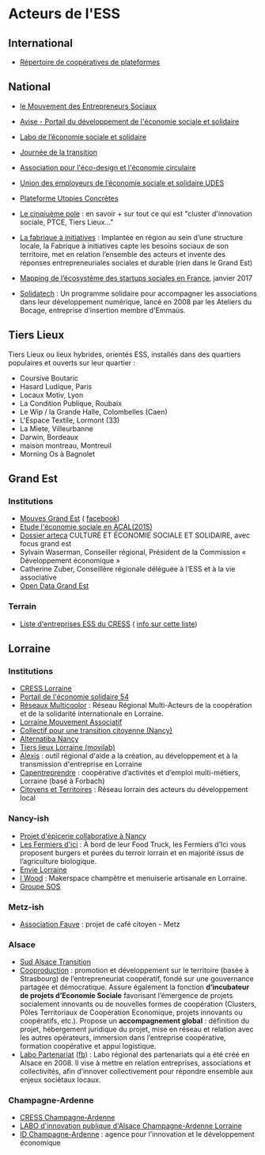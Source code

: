 # Acteurs de l'ESS


## International

- [Répertoire de coopératives de plateformes](https://ioo.coop/directory/)

## National

- [le Mouvement des Entrepreneurs Sociaux](http://mouves.org/)
- [Avise - Portail du développement de l'économie sociale et solidaire](http://www.avise.org/)
- [Labo de l’économie sociale et solidaire](http://www.lelabo-ess.org/?-Presentation-)
- [Journée de la transition](http://www.journeetransition.org/)
- [Association pour l'éco-design et l'économie circulaire](http://www.apedec.org/)
- [Union des employeurs de l’économie sociale et solidaire UDES]()
- [Plateforme Utopies Concrètes](http://utopies-concretes.org/#/fr/map)
- [Le cinqiuème pole](http://lecinquiemepole.fr/?page_id=99) : en savoir + sur tout ce qui est "cluster d'innovation sociale, PTCE, Tiers Lieux..."
- [La fabrique à initiatives](http://fabriqueainitiatives.org/) : Implantée en région au sein d’une structure locale, la Fabrique à initiatives capte les besoins sociaux de son territoire, met en relation l’ensemble des acteurs et invente des réponses entrepreneuriales sociales et durable (rien dans le Grand Est)
- [Mapping de l’écosystème des startups sociales en France](https://medium.com/@parisimpactinvesting/mapping-de-l%C3%A9cosyst%C3%A8me-des-startups-sociales-en-france-c3d0a54909ef#.7jfi4pkoc), janvier 2017


- [Solidatech](www.solidatech.fr) : Un programme solidaire pour accompagner les associations dans leur développement numérique, lancé en 2008 par les Ateliers du Bocage, entreprise d’insertion
membre d'Emmaüs.

## Tiers Lieux

Tiers Lieux ou lieux hybrides, orientés ESS, installés dans des quartiers populaires et ouverts sur leur quartier :

- Coursive Boutaric
- Hasard Ludique, Paris
- Locaux Motiv, Lyon
- La Condition Publique, Roubaix
- Le Wip / la Grande Halle, Colombelles (Caen)
- L'Espace Textile, Lormont (33)
- La Miete, Villeurbanne
- Darwin, Bordeaux
- maison montreau, Montreuil
- Morning Os à Bagnolet

## Grand Est

### Institutions

- [Mouves Grand Est](http://mouves.org/nos-missions/federer-et-influer/federer-les-entrepreneurs-sociaux/lorraine/) ( [facebook](https://www.facebook.com/mouves.lorraine))
- [Etude l'économie sociale en ACAL(2015)](http://www.oref-alsace.org/document/leconomie-sociale-et-solidaire-en-acal)
- [Dossier arteca](http://www.arteca.fr/ressources/113_Culture-et-economie-sociale-et-solidaire) CULTURE ET ÉCONOMIE SOCIALE ET SOLIDAIRE, avec focus grand est
- Sylvain Waserman, Conseiller régional, Président de la Commission « Développement économique »
- Catherine Zuber, Conseillère régionale déléguée à l’ESS et à la vie associative
- [Open Data Grand Est](http://data.grandest.fr/donnees)

### Terrain

- [Liste d'entreprises ESS du CRESS](http://liste-entreprises.cncres.org/region/alsace-champagne-ardenne-lorraine/) ( [info sur cette liste](http://www.cress-lorraine.org/fr/liste-des-entreprises-ess.html))

## Lorraine

### Institutions

- [CRESS Lorraine](http://www.cress-lorraine.org/fr/accueil.html)
- [Portail de l'économie solidaire 54 ](http://www.economiesolidaire.meurthe-et-moselle.fr/)
- [Réseaux Multicoolor](http://www.multicoolor.org/) : Réseau Régional Multi-Acteurs de la coopération et de la solidarité internationale en Lorraine.
- [Lorraine Mouvement Associatif](http://www.lorrainemouvementassociatif.org/)
- [Collectif pour une transition citoyenne (Nancy)](http://www.transitioncitoyenne.org/)
- [Alternatiba Nancy](http://alternatiba-nancy.fr/)
- [Tiers lieux Lorraine (movilab)](http://movilab.org/index.php?title=Portail:Tiers-Lieux_en_Lorraine)
- [Alexis](http://www.alexis.fr/) : outil régional d'aide a la création, au développement et à la transmission d'entreprise en Lorraine
- [Capentreprendre](http://www.capentreprendre.fr/fr/) :  coopérative d’activités et d’emploi multi-métiers, Lorraine (basé à Forbach)
- [Citoyens et Territoires](http://cpl.asso.fr/) : Réseau lorrain des acteurs du développement local


### Nancy-ish

- [Projet d'épicerie collaborative à Nancy](https://www.facebook.com/epiceriecollabnancy/)
- [Les Fermiers d'ici](http://www.fermiersdici.com/food-truck/) : À bord de leur Food Truck, les Fermiers d’Ici vous proposent burgers et purées du terroir lorrain et en majorité issus de l’agriculture biologique.
- [Envie Lorraine](http://envie-nancy.fr/)
- [I Wood](http://i-wood.fr/) : Makerspace champêtre et menuiserie artisanale en Lorraine.
- [Groupe SOS](http://www.groupe-sos.org/)


### Metz-ish

- [Association Fauve](http://www.associationfauve.org/) : projet de café citoyen - Metz

### Alsace

- [Sud Alsace Transition](http://www.sud-alsace-transition.net/)
- [Cooproduction](http://www.cooproduction.coop/) : promotion et développement sur le territoire (basée à Strasbourg) de l’entrepreneuriat coopératif, fondé sur une gouvernance partagée et démocratique. Assure également la fonction **d’incubateur de projets d’Economie Sociale** favorisant l’émergence de projets socialement innovants ou de nouvelles formes de coopération (Clusters, Pôles Territoriaux de Coopération Economique, projets innovants ou coopératifs, etc.). Propose un **accompagnement global** : définition du projet, hébergement juridique du projet, mise en réseau et relation avec les autres opérateurs, immersion dans l’entreprise coopérative, formation coopérative et appui logistique.
- [Labo Partenariat](http://www.lelabo-partenariats.org/) ([fb](https://www.facebook.com/labodespartenariats/)) :  Labo régional des partenariats qui a été créé en Alsace en 2008. Il vise à mettre en relation entreprises, associations et collectivités, afin d’innover collectivement pour répondre ensemble aux enjeux sociétaux locaux.


### Champagne-Ardenne

- [CRESS Champagne-Ardenne](http://cresca.fr/)
- [LABO d'innovation publique d'Alsace Champagne-Ardenne Lorraine](http://labo-public.fr/)
- [ID Champagne-Ardenne](http://id-champagne-ardenne.fr/fr) : agence pour l'innovation et le développement économique

